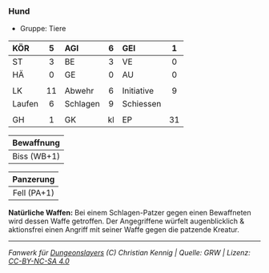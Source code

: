 ### Hund

- Gruppe: Tiere

| KÖR    |  5  | AGI      |  6  | GEI        |  1  |
| :----- | :-: | :------- | :-: | :--------- | :-: |
| ST     |  3  | BE       |  3  | VE         |  0  |
| HÄ     |  0  | GE       |  0  | AU         |  0  |
|        |     |          |     |            |     |
| LK     | 11  | Abwehr   |  6  | Initiative |  9  |
| Laufen |  6  | Schlagen |  9  | Schiessen  |     |
|        |     |          |     |            |     |
| GH     |  1  | GK       | kl  | EP         | 31  |

| Bewaffnung  |
| :---------: |
| Biss (WB+1) |

|  Panzerung  |
| :---------: |
| Fell (PA+1) |

**Natürliche Waffen:** Bei einem Schlagen-Patzer gegen einen Bewaffneten wird dessen Waffe getroffen. Der Angegriffene würfelt augenblicklich & aktionsfrei einen Angriff mit seiner Waffe gegen die patzende Kreatur.

---

_Fanwerk für [Dungeonslayers](https://www.dungeonslayers.net/) (C) Christian Kennig | Quelle: GRW | Lizenz: [CC-BY-NC-SA 4.0](https://creativecommons.org/licenses/by-nc-sa/4.0/deed.de)_
